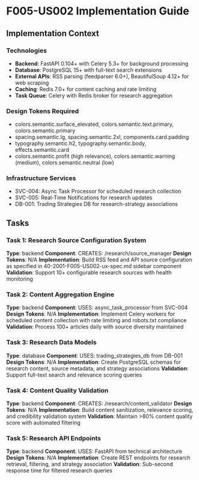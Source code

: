 # F005-US002 Implementation Guide

## Implementation Context

### Technologies
- **Backend**: FastAPI 0.104+ with Celery 5.3+ for background processing
- **Database**: PostgreSQL 15+ with full-text search extensions
- **External APIs**: RSS parsing (feedparser 6.0+), BeautifulSoup 4.12+ for web scraping
- **Caching**: Redis 7.0+ for content caching and rate limiting
- **Task Queue**: Celery with Redis broker for research aggregation

### Design Tokens Required
- colors.semantic.surface_elevated, colors.semantic.text.primary, colors.semantic.primary
- spacing.semantic.lg, spacing.semantic.2xl, components.card.padding
- typography.semantic.h2, typography.semantic.body, effects.semantic.card
- colors.semantic.profit (high relevance), colors.semantic.warning (medium), colors.semantic.neutral (low)

### Infrastructure Services
- SVC-004: Async Task Processor for scheduled research collection
- SVC-005: Real-Time Notifications for research updates
- DB-001: Trading Strategies DB for research-strategy associations

## Tasks

### Task 1: Research Source Configuration System
**Type**: backend
**Component**: CREATES: /research/source_manager
**Design Tokens**: N/A
**Implementation**: 
Build RSS feed and API source configuration as specified in 40-2001-F005-US002-ux-spec.md sidebar component
**Validation**: Support 10+ configurable research sources with health monitoring

### Task 2: Content Aggregation Engine
**Type**: backend
**Component**: USES: async_task_processor from SVC-004
**Design Tokens**: N/A
**Implementation**: 
Implement Celery workers for scheduled content collection with rate limiting and robots.txt compliance
**Validation**: Process 100+ articles daily with source diversity maintained

### Task 3: Research Data Models
**Type**: database
**Component**: USES: trading_strategies_db from DB-001
**Design Tokens**: N/A
**Implementation**: 
Create PostgreSQL schemas for research content, source metadata, and strategy associations
**Validation**: Support full-text search and relevance scoring queries

### Task 4: Content Quality Validation
**Type**: backend
**Component**: CREATES: /research/content_validator
**Design Tokens**: N/A
**Implementation**: 
Build content sanitization, relevance scoring, and credibility validation system
**Validation**: Maintain >80% content quality score with automated filtering

### Task 5: Research API Endpoints
**Type**: backend
**Component**: USES: FastAPI from technical architecture
**Design Tokens**: N/A
**Implementation**: 
Create REST endpoints for research retrieval, filtering, and strategy association
**Validation**: Sub-second response time for filtered research queries